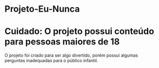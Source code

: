 # Projeto-Eu-Nunca
# Cuidado: O projeto possui conteúdo para pessoas maiores de 18
O projeto foi criado para ser algo divertido, porém possui algumas perguntas inadequadas para o público infantil.

